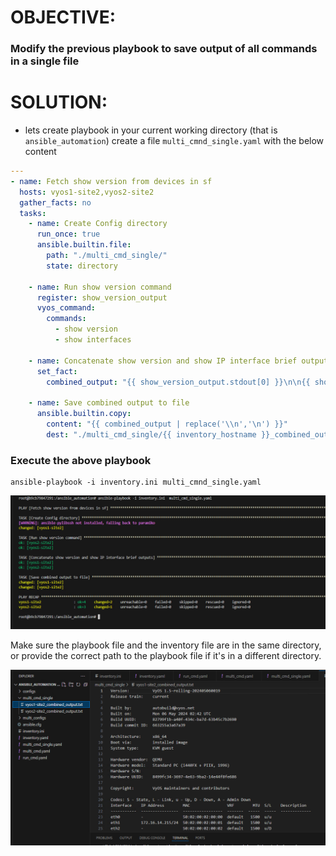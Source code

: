 # OBJECTIVE:
### Modify the previous playbook to save output of all commands in a single file

# SOLUTION:
- lets create playbook in your current working directory (that is `ansible_automation`)  create a file `multi_cmnd_single.yaml` with the below content

```yaml
---
- name: Fetch show version from devices in sf
  hosts: vyos1-site2,vyos2-site2
  gather_facts: no
  tasks:
    - name: Create Config directory
      run_once: true
      ansible.builtin.file:
        path: "./multi_cmd_single/"
        state: directory

    - name: Run show version command
      register: show_version_output
      vyos_command:
        commands:
          - show version
          - show interfaces
    
    - name: Concatenate show version and show IP interface brief outputs
      set_fact:
        combined_output: "{{ show_version_output.stdout[0] }}\n\n{{ show_version_output.stdout[1] }}"

    - name: Save combined output to file
      ansible.builtin.copy:
        content: "{{ combined_output | replace('\\n','\n') }}"
        dest: "./multi_cmd_single/{{ inventory_hostname }}_combined_output.txt"


```

### Execute the above playbook

```
ansible-playbook -i inventory.ini multi_cmnd_single.yaml
```

![alt text](assets/image-31.png)

Make sure the playbook file and the inventory file are in the same directory, or provide the correct path to the playbook file if it's in a different directory.

![alt text](assets/image-32.png)